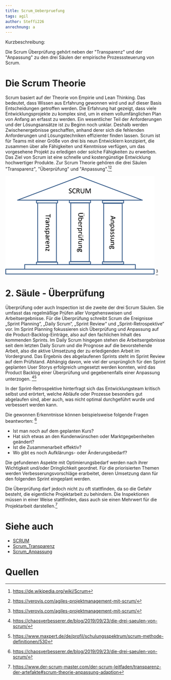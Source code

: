 ```yaml
---
title: Scrum_Ueberpruefung
tags: agil
author: Steffi226
anrechnung: a
---
```


Kurzbeschreibung: 

Die Scrum Überprüfung gehört neben der "Transparenz" und der "Anpassung" zu den drei Säulen der empirische Prozesssteuerung von Scrum.



# Die Scrum Theorie
Scrum basiert auf der Theorie von Empirie und Lean Thinking. Das bedeutet, dass Wissen aus Erfahrung gewonnen wird und auf dieser Basis Entscheidungen getroffen werden.
Die Erfahrung hat gezeigt, dass viele Entwicklungsprojekte zu komplex sind, um in einem vollumfänglichen Plan von Anfang an erfasst zu werden. Ein wesentlicher Teil der Anforderungen und der Lösungsansätze ist zu Beginn noch unklar. Deshalb werden Zwischenergebnisse geschaffen, anhand derer sich die fehlenden Anforderungen und Lösungstechniken effizienter finden lassen.
Scrum ist für Teams mit einer Größe von drei bis neun Entwicklern konzipiert, die zusammen über alle Fähigkeiten und Kenntnisse verfügen, um das vorgesehene Projekt zu erledigen oder solche Fähigkeiten zu erwerben. 
Das Ziel von Scrum ist eine schnelle und kostengünstige Entwicklung hochwertiger Produkte.
Zur Scrum Theorie gehören die drei Säulen "Transparenz", "Überprüfung" und "Anpassung".[^1][^2]

![image](/kb/Scrum_Ueberpruefung/Scrum_Ueberpruefung.png) [^3]


# 2. Säule - Überprüfung 
Überprüfung oder auch Inspection ist die zweite der drei Scrum Säulen. Sie umfasst das regelmäßige Prüfen aller Vorgehensweisen und Arbeitsergebnisse. Für die Überprüfung  schreibt Scrum die Ereignisse „Sprint Planning“, „Daily Scrum“, „Sprint Review“ und „Sprint-Retrospektive“ vor. 
Im Sprint Planning fokussieren sich Überprüfung und Anpassung auf die Product-Backlog-Einträge, also auf den fachlichen Inhalt des kommenden Sprints. Im Daily Scrum hingegen stehen die Arbeitsergebnisse seit dem letzten Daily Scrum und die Prognose auf die bevorstehende Arbeit, also die aktive Umsetzung der zu erledigenden Arbeit im Vordergrund.
Das Ergebnis des abgelaufenen Sprints steht im Sprint Review auf dem Prüfstand. Abhängig davon, wie viel der ursprünglich für den Sprint geplanten User Storys erfolgreich umgesetzt werden konnten, wird das Product Backlog einer Überprüfung und gegebenenfalls einer Anpassung unterzogen. [^4][^5]

In der Sprint-Retrospektive hinterfragt sich das Entwicklungsteam kritisch selbst und erörtert, welche Abläufe oder Prozesse besonders gut abgelaufen sind, aber auch, was nicht optimal durchgeführt wurde und verbessert werden kann. 

Die gewonnen Erkenntnisse können beispielsweise folgende Fragen beantworten: [^4]

* Ist man noch auf dem geplanten Kurs? 
* Hat sich etwas an den Kundenwünschen oder Marktgegebenheiten geändert?
* Ist die Zusammenarbeit effektiv?
* Wo gibt es noch Aufklärungs- oder Änderungsbedarf?

Die gefundenen Aspekte mit Optimierungsbedarf werden nach ihrer Wichtigkeit und/oder Dringlichkeit geordnet. Für die priorisierten Themen werden Verbesserungsvorschläge erarbeitet, deren Umsetzung dann für den folgenden Sprint eingeplant werden.

Die Überprüfung darf jedoch nicht zu oft stattfinden, da so die Gefahr besteht, die eigentliche Projektarbeit zu behindern. 
Die Inspektionen müssen in einer Weise stattfinden, dass auch sie einen Mehrwert für die Projektarbeit darstellen.[^6]





# Siehe auch

* [SCRUM](SCRUM.md)
* [Scrum_Transparenz](Scrum_Transparenz.md)
* [Scrum_Anpassung](Scrum_Anpassung.md)

# Quellen

[^1]: https://de.wikipedia.org/wiki/Scrum
[^2]: https://verovis.com/agiles-projektmanagement-mit-scrum/
[^3]: https://verovis.com/agiles-projektmanagement-mit-scrum/
[^4]: https://chaosverbesserer.de/blog/2019/09/23/die-drei-saeulen-von-scrum/
[^5]: https://www.maxpert.de/de/profil/schulungsspektrum/scrum-methode-definitionen/530
[^6]: https://www.der-scrum-master.com/der-scrum-leitfaden/transparenz-der-artefakte#scrum-theorie-anpassung-adaption





